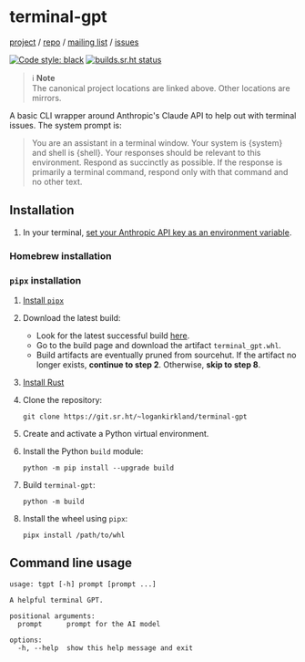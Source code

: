 terminal-gpt
============

[project](https://sr.ht/~logankirkland/terminal-gpt/) /
[repo](https://git.sr.ht/~logankirkland/terminal-gpt) /
[mailing list](https://lists.sr.ht/~logankirkland/terminal-gpt) /
[issues](https://todo.sr.ht/~logankirkland/terminal-gpt)

[![Code style: black](https://img.shields.io/badge/code%20style-black-000000.svg)](https://github.com/psf/black)
[![builds.sr.ht status](https://builds.sr.ht/~logankirkland/terminal-gpt.svg)](https://builds.sr.ht/~logankirkland/terminal-gpt?)

> ℹ️ **Note**  
> The canonical project locations are linked above. Other locations are
> mirrors.

A basic CLI wrapper around Anthropic's Claude API to help out with
terminal issues. The system prompt is:

> You are an assistant in a terminal window. Your system is {system}
> and shell is {shell}. Your responses should be relevant to this
> environment. Respond as succinctly as possible. If the response is
> primarily a terminal command, respond only with that command and no
> other text.

Installation
------------

1. In your terminal, [set your Anthropic API key as an environment
   variable](https://docs.anthropic.com/en/docs/quickstart-guide#step-3-optional-set-up-your-api-key).

### Homebrew installation

### `pipx` installation

1. [Install `pipx`](https://pipx.pypa.io/stable/installation/)

2. Download the latest build:
    - Look for the latest successful
      build [here](https://builds.sr.ht/~logankirkland/terminal-gpt).
    - Go to the build page and download the artifact
      `terminal_gpt.whl`.
    - Build artifacts are eventually pruned from sourcehut. If the
      artifact no longer exists, **continue to step 2**. Otherwise,
      **skip to step 8**.

3. [Install Rust](https://rustup.rs/)
4. Clone the repository:

   ```shell
   git clone https://git.sr.ht/~logankirkland/terminal-gpt
   ```

5. Create and activate a Python virtual environment.
6. Install the Python `build` module:

   ```shell
   python -m pip install --upgrade build
   ```

7. Build `terminal-gpt`:

   ```shell
   python -m build
   ```

8. Install the wheel using `pipx`:

   ```shell
   pipx install /path/to/whl
   ```

Command line usage
------------------

```
usage: tgpt [-h] prompt [prompt ...]

A helpful terminal GPT.

positional arguments:
  prompt      prompt for the AI model

options:
  -h, --help  show this help message and exit
```
